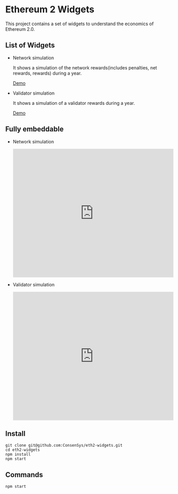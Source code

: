 # Ethereum 2 Widgets

This project contains a set of widgets to understand the economics of Ethereum 2.0.

## List of Widgets

- Network simulation
    
    It shows a simulation of the network rewards(includes penalties, net rewards, rewards) during a year.
    
    <a href="https://consensys.github.io/eth2-widgets/#/network-simulation" target="_blank">Demo</a>
    
- Validator simulation

    It shows a simulation of a validator rewards during a year.

    <a href="https://consensys.github.io/eth2-widgets/#/validator-simulation" target="_blank">Demo</a>

## Fully embeddable

- Network simulation

    <iframe width="500" height="400" src="https://consensys.github.io/eth2-widgets/#/network-simulation" frameborder="0" allowfullscreen="true"></iframe>

- Validator simulation

    <iframe width="500" height="400" src="https://consensys.github.io/eth2-widgets/#/validator-simulation" frameborder="0" allowfullscreen="true"></iframe>

## Install

```
git clone git@github.com:ConsenSys/eth2-widgets.git
cd eth2-widgets
npm install
npm start
```

## Commands

```
npm start

```
